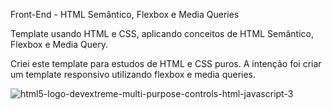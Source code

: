 Front-End - HTML Semântico, Flexbox e Media Queries

Template usando HTML e CSS, aplicando conceitos de HTML Semântico, Flexbox e Media Query.

Criei este template para estudos de HTML e CSS puros. A intenção foi criar um template responsivo utilizando flexbox e media queries.

![html5-logo-devextreme-multi-purpose-controls-html-javascript-3](https://user-images.githubusercontent.com/61036796/80560690-4ef6b400-89b8-11ea-94fa-574543f30047.png)
